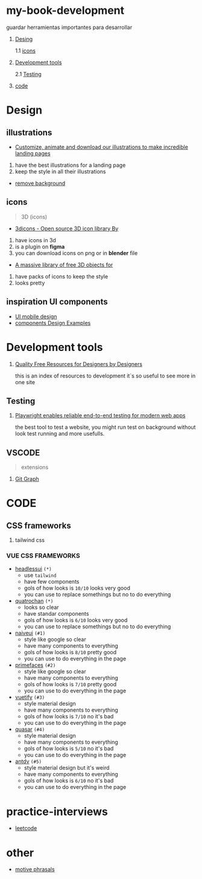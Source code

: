 # my-book-development
guardar herramientas importantes para desarrollar

1. [Desing](#Design)

    1.1 [icons](#icons)
2. [Development tools](#Design)

    2.1 [Testing](#Design)
3. [code](#CODE)

# Design
## illustrations
- [Customize, animate and download our illustrations to make incredible landing pages](storyset.com)
1. have the best illustrations for a landing page
2. keep the style in all their illustrations
- [remove background](www.remove.bg)
## icons
> 3D (icons)
- [3dicons - Open source 3D icon library By](3dicons.co)
1. have icons in 3d
2. is a plugin on **figma**
3. you can download icons on png or in **blender** file
- [A massive library of free 3D objects for](www.shapefest.com)
1. have packs of icons to keep the style
2. looks pretty
## inspiration UI components
- [UI mobile design](screenlane.com)
- [components Design Examples](lookup.design)
# Development tools
1. [Quality Free Resources for Designers by Designers](designjunction.xyz)

    this is an index of resources to development it`s so useful to see more in one site 
## Testing  
1. [Playwright enables reliable end-to-end testing for modern web apps](playwright.dev)

    the best tool to test a website, you might run test on background without look test running and more usefulls.
## VSCODE
> extensions
1. [Git Graph](marketplace.visualstudio.com/items?itemName=mhutchie.git-graph)
# CODE
## CSS frameworks
1. tailwind css

### VUE CSS FRAMEWORKS
- [headlessui](https://headlessui.com/) `(*)`
    - use `tailwind`
    - have few components
    - gols of how looks is `10/10` looks very good
    - you can use to replace somethings but no to do everything
- [quatrochan](https://quatrochan.github.io/Equal/) `(*)`
    - looks so clear
    - have standar components
    - gols of how looks is `6/10` looks very good
    - you can use to replace somethings but no to do everything
- [naiveui](https://www.naiveui.com/en-US/dark) `(#1)`
    - style like google so clear
    - have many components to everything
    - gols of how looks is `8/10` pretty good
    - you can use to do everything in the page
- [primefaces](https://www.primefaces.org/primevue/) `(#2)`
    - style like google so clear
    - have many components to everything
    - gols of how looks is `7/10` pretty good
    - you can use to do everything in the page
- [vuetify](https://next.vuetifyjs.com/en/) `(#3)`
    - style material design
    - have many components to everything
    - gols of how looks is `7/10` no it's bad
    - you can use to do everything in the page
- [quasar](https://quasar.dev) `(#4)`
    - style material design
    - have many components to everything
    - gols of how looks is `5/10` no it's bad
    - you can use to do everything in the page
- [antdv](https://antdv.com/components/overview) `(#5)`
    - style material design but it's weird
    - have many components to everything
    - gols of how looks is `6/10` no it's bad
    - you can use to do everything in the page
# practice-interviews
- [leetcode](https://leetcode.com/)
# other
- [motive phrasals](www.microcopy.me)